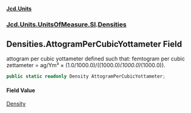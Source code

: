 #### [Jcd.Units](index.md 'index')
### [Jcd.Units.UnitsOfMeasure.SI](Jcd.Units.UnitsOfMeasure.SI.md 'Jcd.Units.UnitsOfMeasure.SI').[Densities](Densities.md 'Jcd.Units.UnitsOfMeasure.SI.Densities')

## Densities.AttogramPerCubicYottameter Field

attogram per cubic yottameter defined such that: femtogram per cubic zettameter = ag/Ym³ × (1.0/1000.0)/((1000.0)*(1000.0)*(1000.0)).

```csharp
public static readonly Density AttogramPerCubicYottameter;
```

#### Field Value
[Density](Density.md 'Jcd.Units.UnitTypes.Density')